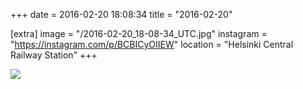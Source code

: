 +++
date = 2016-02-20 18:08:34
title = "2016-02-20"

[extra]
image = "/2016-02-20_18-08-34_UTC.jpg"
instagram = "https://instagram.com/p/BCBICyOIIEW"
location = "Helsinki Central Railway Station"
+++

<img src="/2016-02-20_18-08-34_UTC.jpg" />

